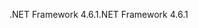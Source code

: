 <span data-ttu-id="0d4be-101">.NET Framework 4.6.1</span><span class="sxs-lookup"><span data-stu-id="0d4be-101">.NET Framework 4.6.1</span></span>